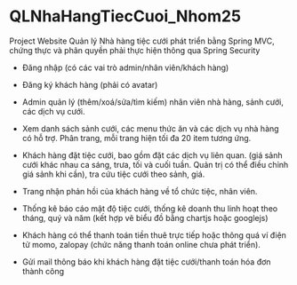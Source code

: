 # QLNhaHangTiecCuoi_Nhom25
Project Website Quản lý Nhà hàng tiệc cưới phát triển bằng Spring MVC, chứng thực và phân quyền phải thực hiện thông qua Spring Security
  - Đăng nhập (có các vai trò admin/nhân viên/khách hàng)
  - Đăng ký khách hàng (phải có avatar)
  - Admin quản lý (thêm/xoá/sửa/tìm kiếm) nhân viên nhà hàng, sảnh cưới, các dịch vụ cưới.
  
  - Xem danh sách sảnh cưới, các menu thức ăn và các dịch vụ nhà hàng có hỗ trợ. Phân trang, mỗi trang hiện tối đa 20 item tương ứng.
  - Khách hàng đặt tiệc cưới, bao gồm đặt các dịch vụ liên quan. (giá sảnh cưới khác nhau ca sáng, trưa, tối và cuối tuần. Quản trị có thể điều chỉnh giá sảnh khi cần), tra cứu tiệc cưới theo sảnh, giá.
  - Trang nhận phản hồi của khách hàng về tổ chức tiệc, nhân viên.
  
  - Thống kê báo cáo mật độ tiệc cưới, thống kê doanh thu linh hoạt theo tháng, quý và năm (kết hợp vẽ biểu đồ bằng chartjs hoặc googlejs)
  - Khách hàng có thể thanh toán tiền thuê trực tiếp hoặc thông quá ví điện tử momo, zalopay (chức năng thanh toán online chưa phát triển).
  
  - Gửi mail thông báo khi khách hàng đặt tiệc cưới/thanh toán hóa đơn thành công 
